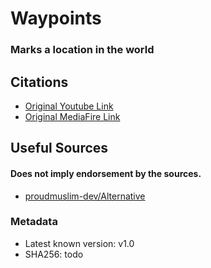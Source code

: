 # Waypoints
### Marks a location in the world

## Citations 
- [Original Youtube Link](https://www.youtube.com/watch?v=5jq5tXqwDTM)
- [Original MediaFire Link](https://www.mediafire.com/file/i0v0iqnqe8xc49y/Waypoints_1.0.jar/file)

## Useful Sources
#### Does not imply endorsement by the sources.
- [proudmuslim-dev/Alternative](https://github.com/proudmuslim-dev/Alternatives/blob/main/BadlionClient.md)

### Metadata
- Latest known version: v1.0
- SHA256: todo